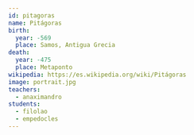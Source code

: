 ```yaml
---
id: pitagoras
name: Pitágoras
birth:
  year: -569
  place: Samos, Antigua Grecia
death:
  year: -475
  place: Metaponto
wikipedia: https://es.wikipedia.org/wiki/Pitágoras
image: portrait.jpg
teachers:
  - anaximandro
students:
  - filolao
  - empedocles
---
```

